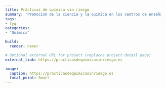 ```yaml
---
title: Prácticas de química sin riesgo
summary: 'Promoción de la ciencia y la química en los centros de enseñanza de ESO y FP Básica.'
tags:
- fyq
categories:
- "Química"

build:
  render: never

# Optional external URL for project (replaces project detail page).
external_link: https://practicasdequimicasinriesgo.es

image:
  caption: https://practicasdequimicasinriesgo.es
  focal_point: Smart
---
```


